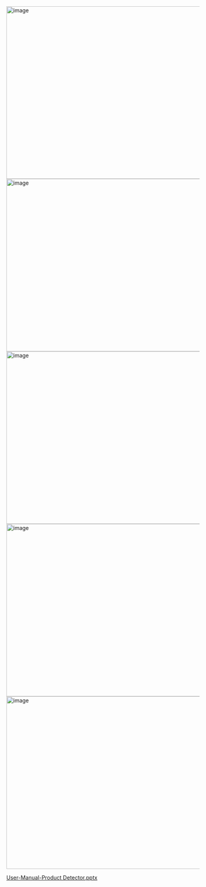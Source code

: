 <img width="800" height="450" alt="image" src="https://github.com/user-attachments/assets/72fdbb90-df56-4e92-9dbf-269eca5cfcb7" />
<img width="800" height="450" alt="image" src="https://github.com/user-attachments/assets/2b6b7b28-4eff-4830-b75c-d8ac573dc96d" />
<img width="800" height="450" alt="image" src="https://github.com/user-attachments/assets/19599c38-4250-413a-b7c0-e37e1f14eaf4" />
<img width="800" height="450" alt="image" src="https://github.com/user-attachments/assets/14a69f4c-6ff2-4979-a0eb-155e0294029d" />
<img width="800" height="450" alt="image" src="https://github.com/user-attachments/assets/63ba776b-c20e-443d-9d75-0116b1f1900e" />

[User-Manual-Product Detector.pptx](https://github.com/user-attachments/files/22449693/User-Manual-Product.Detector.pptx)
